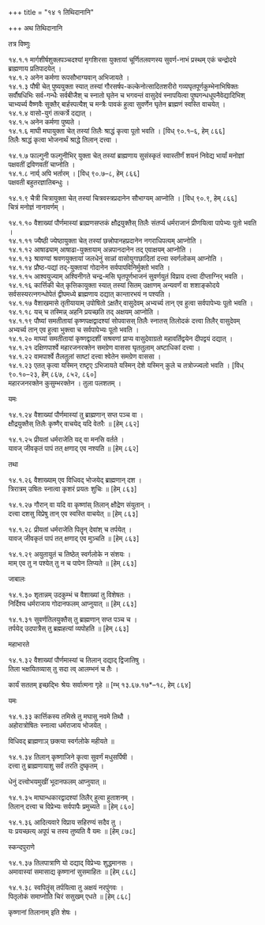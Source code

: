 +++
title = "१४ १ तिथिदानानि"

+++
अथ तिथिदानानि

तत्र विष्णुः

१४.१.१ मार्गशीर्षशुक्लपञ्चदश्यां मृगशिरसा युक्तायां चूर्णितलवणस्य सुवर्ण-नाभं प्रस्थम् एकं चन्द्रोदये ब्राह्मणाय प्रतिपादयेत् ।  
१४.१.२ अनेन कर्मणा रूपसौभाग्यवान् अभिजायते ।  
१४.१.३ पौषी चेत् पुष्ययुक्ता स्यात् तस्यां गौरसर्षप-कल्केनोत्सादितशरीरो गव्यघृतपूर्णकुम्भेनाभिषिक्तः सर्वौषधिभिः सर्व-गन्धैः सर्वबीजैश् च स्नातो घृतेन च भगवन्तं वासुदेवं स्नापयित्वा पुष्पगन्धधूपनैवेद्यादिभिश् चाभ्यर्च्य वैष्णवैः सूक्तैर् बार्हस्पत्यैश् च मन्त्रैः पावकं हुत्वा सुवर्णेन घृतेन ब्राह्मणं स्वस्ति वाचयेत् ।  
१४.१.४ वासो-युगं तत्कर्त्रे दद्यात् ।  
१४.१.५ अनेन कर्मणा पुष्यते ।  
१४.१.६ माघी मघायुक्ता चेत् तस्यां तिलैः श्राद्धं कृत्वा पूतो भवति । [विध् ९०.१–६, हेम् ८६६]  
तिलैः श्राद्धं कृत्वा भोजनार्थं श्राद्धे तिलान् दत्त्वा ।

१४.१.७ फाल्गुनी फल्गुनीभिर् युक्ता चेत् तस्यां ब्राह्मणाय सुसंस्कृतं स्वास्तीर्णं शयनं निवेद्य भार्यां मनोज्ञां पक्षवतीं द्रविणवतीं चाप्नोति ।  
१४.१.८ नार्य् अपि भर्तारम् । [विध् ९०.७–८, हेम् ८६६]  
पक्षवती बहुतरज्ञातिबन्धुः ।

१४.१.९ चैत्री चित्रायुक्ता चेत् तस्यां चित्रवस्त्रप्रदानेन सौभाग्यम् आप्नोति । [विध् ९०.९, हेम् ८६६]  
चित्रं मनोज्ञं नानावर्णम् ।

१४.१.१० वैशाख्यां पौर्णमास्यां ब्राह्मणसप्तकं क्षौद्रयुक्तैस् तिलैः संतर्प्य धर्मराजानं प्रीणयित्वा पापेभ्यः पूतो भवति ।  
१४.१.११ ज्यैष्ठी ज्येष्ठायुक्ता चेत् तस्यां छत्त्रोपानहप्रदानेन नगराधिपत्यम् आप्नोति ।  
१४.१.१२ आषाढ्याम् आषाढा-युक्तायाम् अन्नपानदानेन तद् एवाक्षयम् आप्नोति ।  
१४.१.१३ श्रावण्यां श्रवणयुक्तायां जलधेनुं सान्नां वासोयुगाछादितां दत्त्वा स्वर्गलोकम् आप्नोति ।  
१४.१.१४ प्रौष्ठ-पद्यां तद्-युक्तायां गोदानेन सर्वपापविनिर्मुक्तो भवति ।  
१४.१.१५ आश्वयुज्याम् अश्विनीगते चन्द्र-मसि घृतपूर्णभाजनं सुवर्णयुतं विप्राय दत्त्वा दीप्ताग्निर् भवति ।  
१४.१.१६ कार्त्तिकी चेत् कृत्तिकायुक्ता स्यात् तस्यां सितम् उक्षाणम् अन्यवर्णं वा शशाङ्कोदये सर्वसस्यरत्नगन्धोपेतं द्वीपमध्ये ब्राह्मणाय दद्यात् कान्तारभयं न पश्यति ।  
१४.१.१७ वैशाखमासे तृतीयायाम् उपोषितो ऽक्षतैर् वासुदेवम् अभ्यर्च्य तान् एव हुत्वा सर्वपापेभ्यः पूतो भवति ।  
१४.१.१८ यच् च तस्मिन्न् अहनि प्रयच्छति तद् अक्षयम् आप्नोति ।  
१४.१.१९ पौष्यां समतीतायां कृष्णपक्षद्वादश्यां सोपवासस् तिलैः स्नातस् तिलोदकं दत्त्वा तिलैर् वासुदेवम् अभ्यर्च्य तान् एव हुत्वा भुक्त्वा च सर्वपापेभ्यः पूतो भवति ।  
१४.१.२० माघ्यां समतीतायां कृष्णद्वादशीं सश्रवणां प्राप्य वासुदेवाग्रतो महावर्तिद्वयेन दीपद्वयं दद्यात् ।  
१४.१.२१ दक्षिणपार्श्वे महारजनरक्तेन समग्रेण वाससा घृततुलाम् अष्टाधिकां दत्त्वा ।  
१४.१.२२ वामपार्श्वे तैलतुलां साष्टां दत्त्वा श्वेतेन समग्रेण वाससा ।  
१४.१.२३ एतत् कृत्वा यस्मिन् राष्टृए ऽभिजायते यस्मिन् देशे यस्मिन् कुले च तत्रोज्ज्वलो भवति । [विध् ९०.१०–२३, हेम् ८६७, ८५२, ८६०]  
महारजनरक्तेन कुसुम्भरक्तेन । तुला पलशतम् ।

यमः

१४.१.२४ वैशाख्यां पौर्णमास्यां तु ब्राह्मणान् सप्त पञ्च वा ।  
क्षौद्रयुक्तैस् तिलैः कृष्णैर् वाचयेद् यदि वेतरैः ॥ [हेम् ८६२]

१४.१.२५ प्रीयतां धर्मराजेति यद् वा मनसि वर्तते ।  
यावज् जीवकृतं पापं तत् क्षणाद् एव नश्यति ॥ [हेम् ८६२]

तथा

१४.१.२६ वैशाख्याम् एव विधिवद् भोजयेद् ब्राह्मणान् दश ।  
त्रिरात्रम् उषितः स्नात्वा कृशरं प्रयतः शुचिः ॥ [हेम् ८६३]

१४.१.२७ गौरान् वा यदि वा कृष्णांस् तिलान् क्षौद्रेण संयुतान् ।  
दत्त्वा दशसु विप्रेषु तान् एव स्वस्ति वाचयेत् ॥ [हेम् ८६३]

१४.१.२८ प्रीयतां धर्मराजेति पितॄन् देवांश् च तर्पयेत् ।  
यावज् जीवकृतं पापं तत् क्षणाद् एव मुञ्चति ॥ [हेम् ८६३]

१४.१.२९ अयुतायुतं च तिष्ठेत् स्वर्गलोके न संशयः ।  
माम् एव तु न पश्येत् तु न च पापेन लिप्यते ॥ [हेम् ८६३]

जाबालः

१४.१.३० शृतान्नम् उदकुम्भं च वैशाख्यां तु विशेषतः ।  
निर्दिश्य धर्मराजाय गोदानफलम् आप्नुयात् ॥ [हेम् ८६३]

१४.१.३१ सुवर्णतिलयुक्तैस् तु ब्राह्मणान् सप्त पञ्च च ।  
तर्पयेद् उदपात्रैस् तु ब्रह्महत्यां व्यपोहति ॥ [हेम् ८६३]

महाभारते

१४.१.३२ वैशाख्यां पौर्णमास्यां च तिलान् दद्याद् द्विजातिषु ।  
तिला भक्षयितव्यास् तु सदा त्व् आलम्भनं च तैः ।

कार्यं सततम् इच्छद्भिः श्रेयः सर्वात्मना गृहे ॥ [म्भ् १३.६७.१७*–१८, हेम् ८६४]

यमः

१४.१.३३ कार्त्तिकस्य तमिस्रे तु मघासु नवमे तिथौ ।  
अहोरात्रोषितः स्नात्वा धर्मराजाय भोजयेत् ।

विधिवद् ब्राह्मणाञ् छक्त्या स्वर्गलोके महीयते ॥

१४.१.३४ तिलान् कृष्णाजिने कृत्वा सुवर्णं मधुसर्पिषी ।  
दत्त्वा तु ब्राह्मणायाशु सर्वं तरति दुष्कृतम् ।

धेनुं दत्त्वोभयमुखीं भूदानफलम् आप्नुयात् ॥

१४.१.३५ माघान्धकारद्वादश्यां तिलैर् हुत्वा हुताशनम् ।  
तिलान् दत्त्वा च विप्रेभ्यः सर्वपापैः प्रमुच्यते ॥ [हेम् ८६०]

१४.१.३६ आदित्यवारे विप्राय सहिरण्यं सदैव तु ।  
यः प्रयच्छत्य् अपूपं च तस्य तुष्यति वै यमः ॥ [हेम् ८७८]

स्कन्दपुराणे

१४.१.३७ तिलपात्राणि यो दद्याद् विप्रेभ्यः शुद्धमानसः ।  
अमावास्यां समासाद्य कृष्णानां सुसमाहितः ॥ [हेम् ८६८]

१४.१.३८ स्वपितॄंस् तर्पयित्वा तु अक्षयं नरपुंगवः ।  
पितृलोकं समाप्नोति चिरं ससुखम् एधते ॥ [हेम् ८६८]

कृष्णानां तिलानाम् इति शेषः ।
